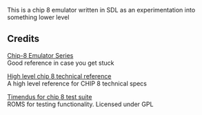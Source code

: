 This is a chip 8 emulator written in SDL as an experimentation into something lower level

## Credits

[Chip-8 Emulator Series](https://www.youtube.com/watch?v=YvZ3LGaNiS0&list=PLT7NbkyNWaqbyBMzdySdqjnfUFxt8rnU_)  
Good reference in case you get stuck

[High level chip 8 technical reference](https://tobiasvl.github.io/blog/write-a-chip-8-emulator/)  
A high level reference for CHIP 8 technical specs

[Timendus for chip 8 test suite](https://github.com/Timendus/chip8-test-suite)  
ROMS for testing functionality. Licensed under GPL
